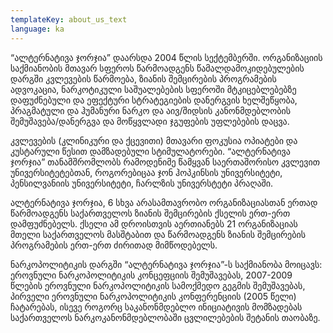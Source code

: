 ```yaml
---
templateKey: about_us_text
language: ka
---
```

“ალტერნატივა ჯორჯია” დაარსდა 2004 წლის სექტემბერში. ორგანიზაციის საქმიანობის
მთავარ სფეროს წარმოადგენს წამალდამოკიდებულების დარგში კვლევების წარმოება, 
ზიანის შემცირების პროგრამების ადვოკაცია, ნარკოტიკული საშუალებების სფეროში
მტკიცებლებებზე დაფუძნებული და ეფექტური სტრატეგიების დანერგვის ხელშეწყობა,
პრაგმატული და ჰუმანური ნარკო და აივ/შიდსის კანონმდებლობის შემუშავება/დანერგვა
და მოწყვლადი ჯგუფების უფლებების დაცვა.


კვლევების (კლინიკური და ქცევითი) მთავარი ფოკუსია  ოპიატები და კუსტარული წესით
დამზადებული სტიმულატორები. “ალტერნატივა ჯორჯია” თანამშრომლობს რამოდენიმე
წამყვან საერთაშორისო კვლევით უნივერსიტეტებთან, როგორებიცაა ჯონ ჰოპკინსის
უნივერსიტეტი, პენსილვანიის უნივერსიტეტი, ჩარლზის უნივერსტეტი პრაღაში.


ალტერნატივა ჯორჯია, 6 სხვა არასამთავრობო ორგანიზაციასთან ერთად წარმოადგენს
საქართველოს ზიანის შემცირების ქსელის ერთ-ერთ დამფუძნებელს. ქსელი ამ დროისთვის
აერთიანებს 21 ორგანიზაციას მთელი საქართველოს მასშტაბით და წარმოადგენს ზიანის
შემცირების პროგრამების ერთ-ერთ ძირითად მიმწოდებელს.


ნარკოპოლიტიკის დარგში “ალტერნატივა ჯორჯია”-ს საქმიანობა მოიცავს: ეროვნული
ნარკოპოლიტიკის კონცეფციის შემუშავებას, 2007-2009 წლების ეროვნული
ნარკოპოლიტიკის სამოქმედო გეგმის შემუშავებას, პირველი ეროვნული ნარკოპოლიტიკის
კონფერენციის (2005 წელი) ჩატარებას, ისევე როგორც საკანონმდებლო ინიციატივის
მომზადებას საქართველოს ნარკოკანონმდებლობაში ცვლილებების შეტანის თაობაზე.
